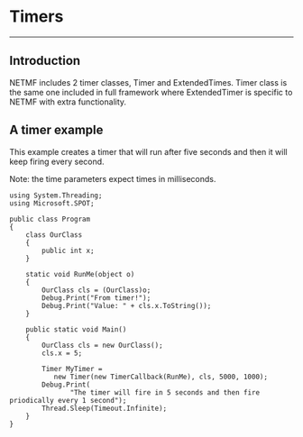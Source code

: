# Timers
---

## Introduction
NETMF includes 2 timer classes, Timer and ExtendedTimes. Timer class is the same one included in full framework where ExtendedTimer is specific to NETMF with extra functionality.

## A timer example
This example creates a timer that will run after five seconds and then it will keep firing every second.

Note: the time parameters expect times in milliseconds.

```
using System.Threading;
using Microsoft.SPOT;

public class Program
{
    class OurClass
    {
        public int x;
    }

    static void RunMe(object o)
    {
        OurClass cls = (OurClass)o;
        Debug.Print("From timer!");
        Debug.Print("Value: " + cls.x.ToString());
    }

    public static void Main()
    {
        OurClass cls = new OurClass();
        cls.x = 5;

        Timer MyTimer =
           new Timer(new TimerCallback(RunMe), cls, 5000, 1000);
        Debug.Print(
               "The timer will fire in 5 seconds and then fire priodically every 1 second");
        Thread.Sleep(Timeout.Infinite);
    }
}
```
